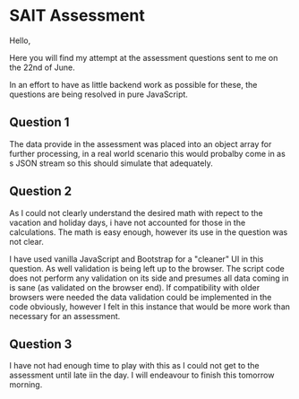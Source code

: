 # SAIT Assessment

Hello,

Here you will find my attempt at the assessment questions sent to me on the 22nd of June.

In an effort to have as little backend work as possible for these, the questions are being resolved in pure JavaScript.


## Question 1
The data provide in the assessment was placed into an object array for further processing, in a real world scenario this
would probalby come in as s JSON stream so this should simulate that adequately.

## Question 2
As I could not clearly understand the desired math with repect to the vacation and holiday days, i have not accounted 
for those in the calculations.  The math is easy enough, however its use in the question was not clear.

I have used vanilla JavaScript and Bootstrap for a "cleaner" UI in this question.  As well validation is being left up 
to the browser.  The script code does not perform any validation on its side and presumes all data coming in is sane 
(as validated on the browser end).  If compatibility with older browsers were needed the data validation could be 
implemented in the code obviously, however I felt in this instance that would be more work than necessary for an 
assessment.

## Question 3
I have not had enough time to play with this as I could not get to the assessment until late iin the day.  I will 
endeavour to finish this tomorrow morning.  
